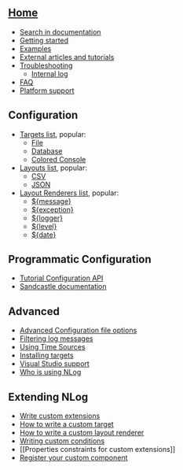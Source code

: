 ## [Home](/NLog/NLog/wiki)

* [Search in documentation](https://github.com/NLog/NLog/search?q=&type=Wikis&utf8=%E2%9C%93)
* [Getting started](Tutorial)
* [Examples](Examples)
* [External articles and tutorials](Web-resources)
* [Troubleshooting](Logging-troubleshooting)
  * [Internal log](Internal-logging)
* [FAQ](faq)
* [Platform support](platform-support)

## Configuration

* [Targets list](Targets), popular:
  * [File](File-Target)
  * [Database](Database-Target)
  * [Colored Console](ColoredConsole-target)
* [Layouts list](Layouts),  popular:
  * [CSV](CsvLayout)
  * [JSON](JsonLayout)
* [Layout Renderers list](Layout-Renderers),  popular:
  * [${message}](Message-Layout-Renderer)
  * [${exception}](Exception-Layout-Renderer)
  * [${logger}](Logger-Layout-Renderer)
  * [${level}](Level-Layout-Renderer)
  * [${date}](Date-Layout-Renderer)

## Programmatic Configuration
* [Tutorial Configuration API](Configuration-API)
* [Sandcastle documentation](http://nlog-project.org/documentation/)

## Advanced
* [Advanced Configuration file options](Configuration-file)
* [Filtering log messages](Filtering-log-messages)
* [Using Time Sources](Time-Source)
* [Installing targets](Installing-targets)
* [Visual Studio support](Visual-Studio-support)
* [Who is using NLog](Who-Is-Using-NLog) 

## Extending NLog
* [Write custom extensions](Extending-NLog)
* [How to write a custom target](How-to-write-a-custom-target)
* [How to write a custom layout renderer](How-to-write-a-custom-layout-renderer)
* [Writing custom conditions](When-Filter#extensibility)
* [[Properties constraints for custom extensions]]
* [Register your custom component](Register-your-custom-component)